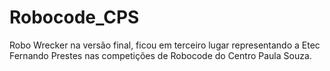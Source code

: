 # Robocode_CPS
Robo Wrecker na versão final, ficou em terceiro lugar representando a Etec Fernando Prestes nas competições de Robocode do Centro Paula Souza.
